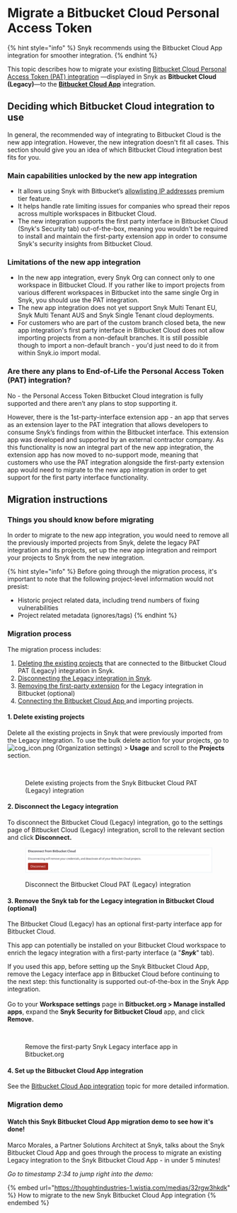 # Migrate a Bitbucket Cloud Personal Access Token

{% hint style="info" %}
Snyk recommends using the Bitbucket Cloud App integration for smoother integration.&#x20;
{% endhint %}

This topic describes how to migrate your existing [Bitbucket Cloud Personal Access Token (PAT) integration](bitbucket-cloud-integration.md) —displayed in Snyk as **Bitbucket Cloud (Legacy)**—to the [**Bitbucket Cloud App**](bitbucket-cloud-app-integration.md) integration.

## Deciding which Bitbucket Cloud integration to use

In general, the recommended way of integrating to Bitbucket Cloud is the new app integration. However, the new integration doesn't fit all cases. This section should give you an idea of which Bitbucket Cloud integration best fits for you.

### Main capabilities unlocked by the new app integration&#x20;

* It allows using Snyk with Bitbucket’s [allowlisting IP addresses](https://support.atlassian.com/bitbucket-cloud/docs/control-access-to-your-private-content/) premium tier feature.
* It helps handle rate limiting issues for companies who spread their repos across multiple workspaces in Bitbucket Cloud.
* The new integration supports the first party interface in Bitbucket Cloud (Snyk's Security tab) out-of-the-box, meaning you wouldn't be required to install and maintain the first-party extension app in order to consume Snyk's security insights from Bitbucket Cloud.

### Limitations of the new app integration&#x20;

* In the new app integration, every Snyk Org can connect only to one workspace in Bitbucket Cloud. If you rather like to import projects from various different workspaces in Bitbucket into the same single Org in Snyk, you should use the PAT integration.
* The new app integration does not yet support Snyk Multi Tenant EU, Snyk Multi Tenant AUS and Snyk Single Tenant cloud deployments.
* For customers who are part of the custom branch closed beta, the new app integration's first party interface in Bitbucket Cloud does not allow importing projects from a non-default branches. It is still possible though to import a non-default branch - you'd just need to do it from within Snyk.io import modal.  &#x20;

### Are there any plans to End-of-Life the Personal Access Token (PAT) integration?

No - the Personal Access Token Bitbucket Cloud integration is fully supported and there aren’t any plans to stop supporting it.

However, there is the 1st-party-interface extension app - an app that serves as an extension layer to the PAT integration that allows developers to consume Snyk’s findings from within the Bitbucket interface. This extension app was developed and supported by an external contractor company. As this functionality is now an integral part of the new app integration, the extension app has now moved to no-support mode, meaning that customers who use the PAT integration alongside the first-party extension app would need to migrate to the new app integration in order to get support for the first party interface functionality.

## Migration instructions

### Things you should know before migrating

In order to migrate to the new app integration, you would need to remove all the previously imported projects from Snyk, delete the legacy PAT integration and its projects, set up the new app integration and reimport your projects to Snyk from the new integration.

{% hint style="info" %}
Before going through the migration process, it's important to note that the following project-level information would not presist:

* Historic project related data, including trend numbers of fixing vulnerabilities
* Project related metadata (ignores/tags)&#x20;
{% endhint %}

### Migration process

The migration process includes:

1. [Deleting the existing projects](migrate-a-bitbucket-cloud-legacy-integration.md#1.-delete-existing-projects) that are connected to the Bitbucket Cloud PAT (Legacy) integration in Snyk.
2. [Disconnecting the Legacy integration in Snyk](migrate-a-bitbucket-cloud-legacy-integration.md#2.-disconnect-the-legacy-integration).
3. [Removing the first-party extension](migrate-a-bitbucket-cloud-legacy-integration.md#3.-remove-the-snyk-tab-for-the-legacy-integration-in-bitbucket-cloud-optional) for the Legacy integration in Bitbucket (optional)
4. [Connecting the Bitbucket Cloud App ](migrate-a-bitbucket-cloud-legacy-integration.md#set-up-the-new-bitbucket-cloud-app-integration.)and importing projects.

#### 1. Delete existing projects

Delete all the existing projects in Snyk that were previously imported from the Legacy integration. To use the bulk delete action for your projects, go to <img src="../../.gitbook/assets/cog_icon.png" alt="cog_icon.png" data-size="line"> (Organization settings) > **Usage** and scroll to the **Projects** section.

<figure><img src="../../.gitbook/assets/migrate_bulk actions_bbc-11oct2022.png" alt=""><figcaption><p>Delete existing projects from the Snyk Bitbucket Cloud PAT (Legacy) integration</p></figcaption></figure>

#### 2. Disconnect the Legacy integration

To disconnect the Bitbucket Cloud (Legacy) integration, go to the settings page of Bitbucket Cloud (Legacy) integration, scroll to the relevant section and click **Disconnect.**

<figure><img src="../../.gitbook/assets/image (424).png" alt=""><figcaption><p>Disconnect the Bitbucket Cloud PAT (Legacy) integration</p></figcaption></figure>

#### 3.  Remove the Snyk tab for the Legacy integration in Bitbucket Cloud (optional)&#x20;

The Bitbucket Cloud (Legacy) has an optional first-party interface app for Bitbucket Cloud.

This app can potentially be installed on your Bitbucket Cloud workspace to enrich the legacy integration with a first-party interface (a "_**Snyk**_" tab).

If you used this app, before setting up the Snyk Bitbucket Cloud App, remove the Legacy interface app in Bitbucket Cloud before continuing to the next step: this functionality is supported out-of-the-box in the Snyk App integration.\
\
Go to your **Workspace settings** page in **Bitbucket.org > Manage installed apps**, expand the **Snyk Security for Bitbucket Cloud** app, and click **Remove.**

<figure><img src="../../.gitbook/assets/remove_snyk-security-bbc_11oct2022.png" alt=""><figcaption><p>Remove the first-party Snyk Legacy interface app in Bitbucket.org</p></figcaption></figure>

#### 4. Set up the Bitbucket Cloud App integration&#x20;

See the [Bitbucket Cloud App integration](bitbucket-cloud-app-integration.md) topic for more detailed information.

### Migration demo

#### **Watch this Snyk Bitbucket Cloud App migration demo to see how it's done!**&#x20;

Marco Morales, a Partner Solutions Architect at Snyk, talks about the Snyk Bitbucket Cloud App and goes through the process to migrate an existing Legacy integration to the Snyk Bitbucket Cloud App - in under 5 minutes! &#x20;

_Go to timestamp 2:34 to jump right into the demo:_ &#x20;

{% embed url="https://thoughtindustries-1.wistia.com/medias/32rgw3hkdk" %}
How to migrate to the new Snyk Bitbucket Cloud App integration
{% endembed %}
